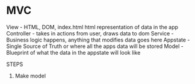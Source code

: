 # MVC

View - HTML, DOM, index.html html representation of data in the app
Controller - takes in actions from user, draws data to dom
Service - Business logic happens, anything that modifies data goes here
Appstate - Single Source of Truth or where all the apps data will be stored
Model - Blueprint of what the data in the appstate will look like

STEPS

1. Make model
